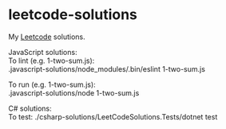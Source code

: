 # leetcode-solutions
My [Leetcode](https://leetcode.com) solutions.

JavaScript solutions:  
To lint (e.g. 1-two-sum.js):  
.javascript-solutions/node_modules/.bin/eslint 1-two-sum.js

To run (e.g. 1-two-sum.js):  
.javascript-solutions/node 1-two-sum.js

C# solutions:  
To test:
./csharp-solutions/LeetCodeSolutions.Tests/dotnet test